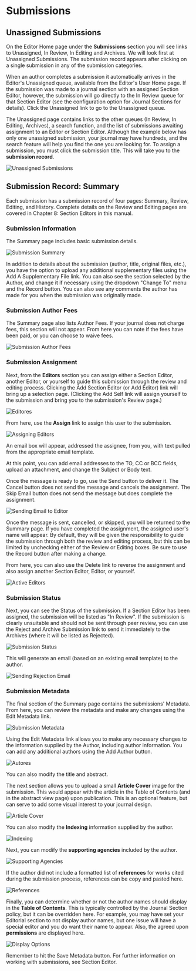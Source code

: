 # Submissions



## Unassigned Submissions



On the Editor Home page under the **Submissions** section you will see links to Unassigned, In Review, In Editing and Archives. We will look first at Unassigned Submissions. The submission record appears after clicking on a single submission in any of the submission categories.

When an author completes a submission it automatically arrives in the Editor's Unassigned queue, available from the Editor's User Home page. If the submission was made to a journal section with an assigned Section Editor, however, the submission will go directly to the In Review queue for that Section Editor (see the configuration option for Journal Sections for details). Click the Unassigned link to go to the Unassigned queue.

The Unassigned page contains links to the other queues (In Review, In Editing, Archives), a search function, and the list of submissions awaiting assignment to an Editor or Section Editor. Although the example below has only one unassigned submission, your journal may have hundreds, and the search feature will help you find the one you are looking for. To assign a submission, you must click the submission title. This will take you to the **submission record**.


![Unassigned Submissions](images/chapter7/editor_3rev.png)



## Submission Record: Summary

Each submission has a submission record of four pages: Summary, Review, Editing, and History. Complete details on the Review and Editing pages are covered in Chapter 8: Section Editors in this manual.


### Submission Information

The Summary page includes basic submission details.


![Submission Summary](images/chapter7/editor_4rev.png)

In addition to details about the submission (author, title, original files, etc.), you have the option to upload any additional supplementary files using the Add A Supplementary File link. You can also see the section selected by the Author, and change it if necessary using the dropdown "Change To" menu and the Record button. You can also see any comments the author has made for you when the submission was originally made.



### Submission Author Fees



The Summary page also lists Author Fees. If your journal does not charge fees, this section will not appear. From here you can note if the fees have been paid, or you can choose to waive fees.


![Submission Author Fees](images/chapter7/editor_5.png)





### Submission Assignment





Next, from the **Editors** section you can assign either a Section Editor, another Editor, or yourself to guide this submission through the review and editing process. Clicking the Add Section Editor (or Add Editor) link will bring up a selection page. (Clicking the Add Self link will assign yourself to the submission and bring you to the submission's Review page.)

![Editores](images/chapter7/editor_6.png)


From here, use the **Assign** link to assign this user to the submission.


![Assigning Editors](images/chapter7/editor_7.png)


An email box will appear, addressed the assignee, from you, with text pulled from the appropriate email template.

At this point, you can add email addresses to the TO, CC or BCC fields, upload an attachment, and change the Subject or Body text.

Once the message is ready to go, use the Send button to deliver it. The Cancel button does not send the message and cancels the assignment. The Skip Email button does not send the message but does complete the assignment.


![Sending Email to Editor](images/chapter7/editor_8rev.png)

Once the message is sent, cancelled, or skipped, you will be returned to the Summary page. If you have completed the assignment, the assigned user's name will appear. By default, they will be given the responsibility to guide the submission through both the review and editing process, but this can be limited by unchecking either of the Review or Editing boxes. Be sure to use the Record button after making a change.

From here, you can also use the Delete link to reverse the assignment and also assign another Section Editor, Editor, or yourself.


![Active Editors](images/chapter7/editor_9.png)




### Submission Status




Next, you can see the Status of the submission. If a Section Editor has been assigned, the submission will be listed as "In Review". If the submission is clearly unsuitable and should not be sent through peer review, you can use the Reject and Archive Submission link to send it immediately to the Archives (where it will be listed as Rejected).


![Submission Status](images/chapter7/editor_10.png)

This will generate an email (based on an existing email template) to the author.


![Sending Rejection Email](images/chapter7/editor_11rev.png)



### Submission Metadata



The final section of the Summary page contains the submissions' Metadata. From here, you can review the metadata and make any changes using the Edit Metadata link.


![Submission Metadata](images/chapter7/editor_12rev.png)

Using the Edit Metadata link allows you to make any necessary changes to the information supplied by the Author, including author information. You can add any additional authors using the Add Author button.


![Autores](images/chapter7/editor_13.png)


You can also modify the title and abstract.



The next section allows you to upload a small **Article Cover** image for the submission. This would appear with the article in the Table of Contents (and in the abstract view page) upon publication. This is an optional feature, but can serve to add some visual interest to your journal design.


![Article Cover](images/chapter7/editor_14.png)


You can also modify the **Indexing** information supplied by the author.


![Indexing](images/chapter7/editor_15.png)

Next, you can modify the **supporting agencies** included by the author.


![Supporting Agencies](images/chapter7/editor_16.png)



  If the author did not include a formatted list of **references** for works cited during the submission process, references can be copy and pasted here.


![References](images/chapter7/editor_17.png)



Finally, you can determine whether or not the author names should display in the **Table of Contents**. This is typically controlled by the Journal Section policy, but it can be overridden here. For example, you may have set your Editorial section to not display author names, but one issue will have a special editor and you do want their name to appear. Also, the agreed upon **permissions** are displayed here.


![Display Options](images/chapter7/editor_18.png)


Remember to hit the Save Metadata button. For further information on working with submissions, see Section Editor.





